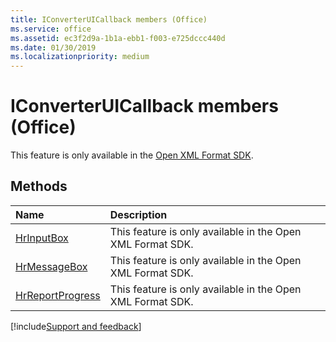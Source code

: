 ```yaml
---
title: IConverterUICallback members (Office)
ms.service: office
ms.assetid: ec3f2d9a-1b1a-ebb1-f003-e725dccc440d
ms.date: 01/30/2019
ms.localizationpriority: medium
---
```



# IConverterUICallback members (Office)

This feature is only available in the [Open XML Format SDK](/office/open-xml/open-xml-sdk).


## Methods

|Name|Description|
|:-----|:-----|
|[HrInputBox](../../Office.IConverterUICallback.HrInputBox.md)|This feature is only available in the Open XML Format SDK.|
|[HrMessageBox](../../Office.IConverterUICallback.HrMessageBox.md)|This feature is only available in the Open XML Format SDK.|
|[HrReportProgress](../../Office.IConverterUICallback.HrReportProgress.md)|This feature is only available in the Open XML Format SDK.|

[!include[Support and feedback](~/includes/feedback-boilerplate.md)]